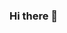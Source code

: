 ### Hi there 👋

<!--
**Bawantha1234/Bawantha1234** is a ✨ _special_ ✨ repository because its `README.md` (this file) appears on your GitHub profile.

Here are some ideas to get you started:

 🔭 I’m currently student of Institute of Software Engineering (IJSE) <br/><br/>
 👯 I’m looking  for full stack developer role<br/><br/>
 🌱 I’m currently learning FLUTTER, REACT NATIVE, REACT<br/><br/>
 💬 Ask me about JAVA, HTML, CSS, JS, REACT<br/><br/>
- 💬 Ask me about ...
- 📫 How to reach me: ...
- 😄 Pronouns: ...
- ⚡ Fun fact: ...
-->
